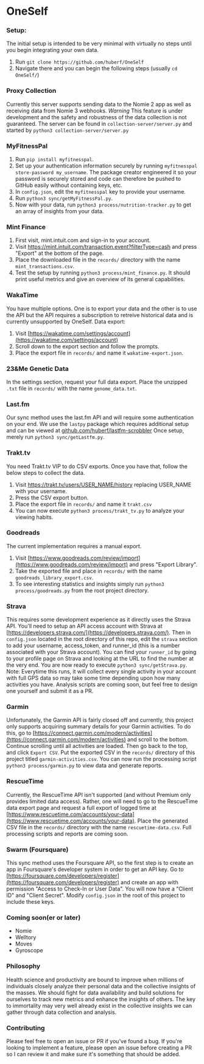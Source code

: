 # OneSelf

### Setup:

The initial setup is intended to be very minimal with virtually no steps until
you begin integrating your own data.
1. Run `git clone https://github.com/huberf/OneSelf`
2. Navigate there and you can begin the following steps (usually `cd OneSelf/`)

### Proxy Collection
Currently this server supports sending data to the Nomie 2 app as well as
receiving data from Nomie 3 webhooks.
*Warning* This feature is under development and the safety and robustness of the
data collection is not guaranteed.
The server can be found in `collection-server/server.py` and started by
`python3 collection-server/server.py`

### MyFitnessPal
1. Run `pip install myfitnesspal`.
2. Set up your authentication information securely by running `myfitnesspal
   store-password my_username`. The package creator engineered it so your
   password is securely stored and code can therefore be pushed to GitHub easily
   without containing keys, etc.
3. In `config.json`, edit the `myfitnesspal` key to provide your username.
4. Run `python3 sync/getMyFitnessPal.py`.
5. Now with your data, run `python3 process/nutrition-tracker.py` to get an
   array of insights from your data.

### Mint Finance
1. First visit, mint.intuit.com and sign-in to your account.
2. Visit https://mint.intuit.com/transaction.event?filterType=cash and press
   "Export" at the bottom of the page.
3. Place the downloaded file in the `records/` directory with the name
   `mint_transactions.csv`.
4. Test the setup by running `python3 process/mint_finance.py`. It should print
   useful metrics and give an overview of its general capabilities.

### WakaTime

You have multiple options. One is to export your data and the other is to use
the API but the API requires a subscription to retreive historical data and is
currently unsupported by OneSelf.
Data export:
1. Visit [https://wakatime.com/settings/account](https://wakatime.com/settings/account)
2. Scroll down to the export section and follow the prompts.
3. Place the export file in `records/` and name it `wakatime-export.json`.

### 23&Me Genetic Data

In the settings section, request your full data export. Place the unzipped
`.txt` file in `records/` with the name `genome_data.txt`.

### Last.fm

Our sync method uses the last.fm API and will require some authentication on
your end. We use the `lastpy` package which requires additional setup and can
be viewed at
[github.com/huberf/lastfm-scrobbler](https://github.com/huberf/lastfm-scrobbler)
Once setup, merely run `python3 sync/getLastfm.py`.


### Trakt.tv

You need Trakt.tv VIP to do CSV exports. Once you have that, follow the below
steps to collect the data.
1. Visit https://trakt.tv/users/USER_NAME/history replacing USER_NAME with
   your username.
2. Press the CSV export button.
3. Place the export file in `records/` and name it `trakt.csv`
4. You can now execute `python3 process/trakt_tv.py` to analyze your viewing
   habits.


### Goodreads

The current implementation requires a manual export.
1. Visit
   [https://www.goodreads.com/review/import](https://www.goodreads.com/review/import)
   and press "Export Library".
2. Take the exported file and place in `records/` with the name
   `goodreads_library_export.csv`.
3. To see interesting statistics and insights simply run `python3
   process/goodreads.py` from the root project directory.


### Strava

This requires some development experience as it directly uses the Strava API.
You'll need to setup an API access account with Strava at
[https://developers.strava.com/](https://developers.strava.com/). Then in
`config.json` located in the root directory of this repo, edit the `strava`
section to add your username, access_token, and runner_id (this is a number
associated with your Strava account). You can find your `runner_id` by going to
your profile page on Strava and looking at the URL to find the number at the
very end. You are now ready to execute `python3 sync/getStrava.py`. Note:
Everytime this runs, it will collect every single activity in your account with
full GPS data so may take some time depending upon how many activities
you have.
Analysis scripts are coming soon, but feel free to design one yourself and
submit it as a PR.


### Garmin

Unfortunately, the Garmin API is fairly closed off and currently, this project
only supports acquiring summary details for your Garmin activities. To do this,
go to
[https://connect.garmin.com/modern/activities](https://connect.garmin.com/modern/activities)
and scroll to the bottom. Continue scrolling until all activities are loaded.
Then go back to the top, and click `Export CSV`. Put the exported CSV in the
`records/` directory of this project titled `garmin-activities.csv`.
You can now run the processing script `python3 process/garmin.py` to view data
and generate reports.


### RescueTime

Currently, the RescueTime API isn't supported (and without Premium only provides
limited data access). Rather, one will need to go to the RescueTime data export
page and request a full export of logged time at
[https://www.rescuetime.com/accounts/your-data](https://www.rescuetime.com/accounts/your-data).
Place the generated CSV file in the `records/` directory with the name
`rescuetime-data.csv`.
Full processing scripts and reports are coming soon.


### Swarm (Foursquare)

This sync method uses the Foursquare API, so the first step is to create an app
in Foursquare's developer system in order to get an API key. Go to
[https://foursquare.com/developers/register](https://foursquare.com/developers/register)
and create an app with permission "Access to Check-In or User Data". You will
now have a "Client ID" and "Client Secret". Modify `config.json` in the root of
this project to include these keys.

### Coming soon(er or later)
* Nomie
* Welltory
* Moves
* Gyroscope

### Philosophy
Health science and productivity are bound to improve when millions of
individuals closely analyze their personal data and the collective insights of
the masses. We should fight for data availability and build solutions for
ourselves to track new metrics and enhance the insights of others. The key to
immortality may very well already exist in the collective insights we can gather
through data collection and analysis.

### Contributing
Please feel free to open an issue or PR if you've found a bug. If you're looking
to implement a feature, please open an issue before creating a PR so I can
review it and make sure it's something that should be added.
